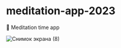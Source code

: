 # meditation-app-2023
🧘 Meditation time app

![Снимок экрана (8)](https://user-images.githubusercontent.com/126214803/233380570-142c3e8d-cd35-49b5-a8e3-ba025ae6861f.png)
